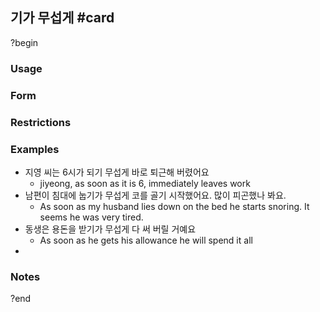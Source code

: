 ## 기가 무섭게 #card
?begin
### Usage

### Form
### Restrictions
### Examples
* 지영 씨는 6시가 되기 무섭게 바로 퇴근해 버렸어요
	* jiyeong, as soon as it is 6, immediately leaves work
* 남편이 침대에 눕기가 무섭게 코를 골기 시작했어요. 많이 피곤했나 봐요.
	* As soon as my husband lies down on the bed he starts snoring. It seems he was very tired.
* 동생은 용돈을 받기가 무섭게 다 써 버릴 거예요
	* As soon as he gets his allowance he will spend it all
* 
### Notes
?end
